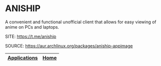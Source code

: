 # ANISHIP

 A convenient and functional unofficial client that allows for easy 
 viewing of anime on PCs and laptops.

 SITE: https://t.me/aniship

 SOURCE: https://aur.archlinux.org/packages/aniship-appimage

 | [Applications](https://portable-linux-apps.github.io/apps.html) | [Home](https://portable-linux-apps.github.io)
 | --- | --- |
